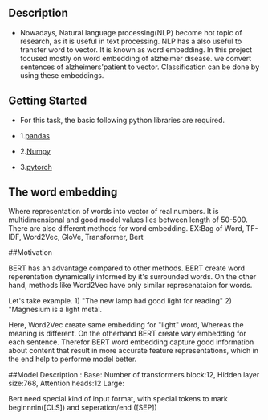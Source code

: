 ## Description
- Nowadays, Natural language processing(NLP) become hot topic of research, as it is useful in text processing. NLP has a also useful to transfer word to vector. It is known as word embedding.  In this project focused mostly on word embedding of alzheimer disease. we convert sentences of alzheimers'patient to vector. Classification can be done by using these embeddings.

## Getting Started
- For this task, the basic following python libraries are required.

- 1.[pandas](https://pandas.pydata.org/docs/)
- 2.[Numpy](https://numpy.org/doc/stable/)
- 3.[pytorch]()


## The word embedding

Where representation of words into vector of real numbers.
It is multidimensional and good model values lies between length of 50-500.
There are also different methods for word embedding. EX:Bag of Word, TF-IDF, Word2Vec, GloVe, Transformer, Bert

##Motivation

BERT has an advantage compared to other methods. BERT create word reperentation dynamically informed by it's surrounded words. On the other hand, methods like Word2Vec have only similar represenataion for words.

Let's take example. 1) "The new lamp had good light for reading"
                    2) "Magnesium is a light metal.

Here, Word2Vec create same embedding for "light" word, Whereas the meaning is different. On the otherhand BERT
create vary embedding for each sentence. Therefor BERT word embedding capture good information about content that result in more accurate feature representations, which in the end help to performe model better. 

##Model Description
: Base: Number of transformers block:12, Hidden layer size:768, Attention heads:12
        Large:

Bert need special kind of input format, with special tokens to mark beginnnin([CLS]) and seperation/end ([SEP])